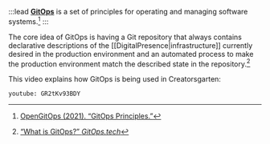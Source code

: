 :::lead
[**GitOps**](https://opengitops.dev/) is a set of principles for operating and managing software systems.[^p1]
:::

The core idea of GitOps is having a Git repository that always contains declarative descriptions of the [[DigitalPresence|infrastructure]] currently desired in the production environment and an automated process to make the production environment match the described state in the repository.[^p2]

[^p1]: [OpenGitOps (2021). “GitOps Principles.”](<https://github.com/open-gitops/documents/blob/main/PRINCIPLES.md>)
[^p2]: [“What is GitOps?” _GitOps.tech_](https://www.gitops.tech/)

This video explains how GitOps is being used in Creatorsgarten:

`youtube: GR2tKv93BDY`